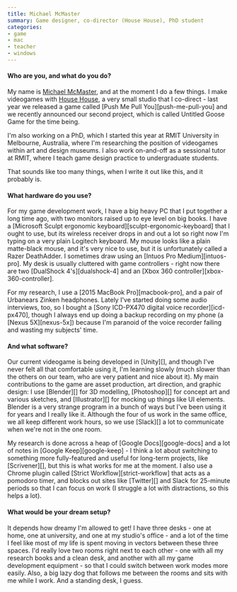 ```yaml
---
title: Michael McMaster
summary: Game designer, co-director (House House), PhD student
categories:
- game
- mac
- teacher
- windows
---
```


#### Who are you, and what do you do?

My name is [Michael McMaster](http://michaeljmcmaster.com/ "Michael's website."), and at the moment I do a few things. I make videogames with [House House](http://househou.se/ "A Melbourne game studio."), a very small studio that I co-direct - last year we released a game called [Push Me Pull You][push-me-pull-you] and we recently announced our second project, which is called Untitled Goose Game for the time being.

I'm also working on a PhD, which I started this year at RMIT University in Melbourne, Australia, where I'm researching the position of videogames within art and design museums. I also work on-and-off as a sessional tutor at RMIT, where I teach game design practice to undergraduate students.

That sounds like too many things, when I write it out like this, and it probably is.

#### What hardware do you use?

For my game development work, I have a big heavy PC that I put together a long time ago, with two monitors raised up to eye level on big books. I have a [Microsoft Sculpt ergonomic keyboard][sculpt-ergonomic-keyboard] that I ought to use, but its wireless receiver drops in and out a lot so right now I'm typing on a very plain Logitech keyboard. My mouse looks like a plain matte-black mouse, and it's very nice to use, but it is unfortunately called a Razer DeathAdder. I sometimes draw using an [Intuos Pro Medium][intuos-pro]. My desk is usually cluttered with game controllers - right now there are two [DualShock 4's][dualshock-4] and an [Xbox 360 controller][xbox-360-controller].

For my research, I use a [2015 MacBook Pro][macbook-pro], and a pair of Urbanears Zinken headphones. Lately I've started doing some audio interviews, too, so I bought a [Sony ICD-PX470 digital voice recorder][icd-px470], though I always end up doing a backup recording on my phone (a [Nexus 5X][nexus-5x]) because I'm paranoid of the voice recorder failing and wasting my subjects' time.

#### And what software?

Our current videogame is being developed in [Unity][], and though I've never felt all that comfortable using it, I'm learning slowly (much slower than the others on our team, who are very patient and nice about it). My main contributions to the game are asset production, art direction, and graphic design: I use [Blender][] for 3D modelling, [Photoshop][] for concept art and various sketches, and [Illustrator][] for mocking up things like UI elements. Blender is a very strange program in a bunch of ways but I've been using it for years and I really like it. Although the four of us work in the same office, we all keep different work hours, so we use [Slack][] a lot to communicate when we're not in the one room.

My research is done across a heap of [Google Docs][google-docs] and a lot of notes in [Google Keep][google-keep] - I think a lot about switching to something more fully-featured and useful for long-term projects, like [Scrivener][], but this is what works for me at the moment. I also use a Chrome plugin called [Strict Workflow][strict-workflow] that acts as a pomodoro timer, and blocks out sites like [Twitter][] and Slack for 25-minute periods so that I can focus on work (I struggle a lot with distractions, so this helps a lot).

#### What would be your dream setup?

It depends how dreamy I'm allowed to get! I have three desks - one at home, one at university, and one at my studio's office - and a lot of the time I feel like most of my life is spent moving in vectors between these three spaces. I'd really love two rooms right next to each other - one with all my research books and a clean desk, and another with all my game development equipment - so that I could switch between work modes more easily. Also, a big lazy dog that follows me between the rooms and sits with me while I work. And a standing desk, I guess.